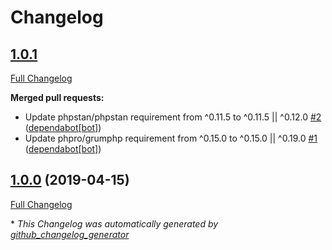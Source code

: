 # Changelog

## [1.0.1](https://github.com/antidot-framework/template-renderer/tree/1.0.1)

[Full Changelog](https://github.com/antidot-framework/template-renderer/compare/1.0.0...1.0.1)

**Merged pull requests:**

- Update phpstan/phpstan requirement from ^0.11.5 to ^0.11.5 || ^0.12.0 [\#2](https://github.com/antidot-framework/template-renderer/pull/2) ([dependabot[bot]](https://github.com/apps/dependabot))
- Update phpro/grumphp requirement from ^0.15.0 to ^0.15.0 || ^0.19.0 [\#1](https://github.com/antidot-framework/template-renderer/pull/1) ([dependabot[bot]](https://github.com/apps/dependabot))

## [1.0.0](https://github.com/antidot-framework/template-renderer/tree/1.0.0) (2019-04-15)

[Full Changelog](https://github.com/antidot-framework/template-renderer/compare/335c9e1118771f9b33c7f1990204c3e56d8273e6...1.0.0)



\* *This Changelog was automatically generated by [github_changelog_generator](https://github.com/github-changelog-generator/github-changelog-generator)*
